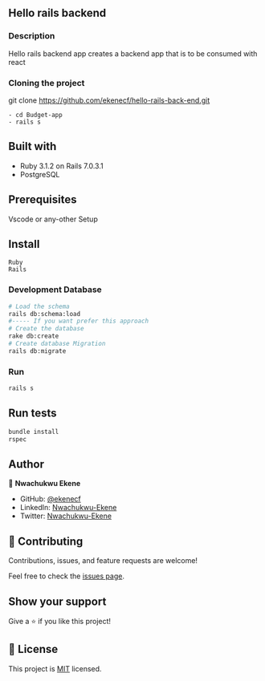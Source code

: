 ## Hello rails backend

### Description 
Hello rails backend app creates a backend app that is to be consumed with react

### Cloning the project

 git clone https://github.com/ekenecf/hello-rails-back-end.git <Your-Build-Directory>
``` 
- cd Budget-app
- rails s
```

## Built with
- Ruby 3.1.2 on Rails 7.0.3.1
- PostgreSQL

## Prerequisites

Vscode or any-other
Setup

## Install
    Ruby
    Rails

### Development Database

```sh
# Load the schema
rails db:schema:load
#----- If you want prefer this approach
# Create the database
rake db:create
# Create database Migration
rails db:migrate
```

### Run

```sh
rails s
```

## Run tests
```sh
bundle install
rspec
```

## Author

👤 **Nwachukwu Ekene**

- GitHub: [@ekenecf](https://github.com/ekenecf)
- LinkedIn: [Nwachukwu-Ekene](https://www.linkedin.com/in/nwachukwuekene/)
- Twitter: [Nwachukwu-Ekene](https://www.twitter.com/ekene070)

## 🤝 Contributing

Contributions, issues, and feature requests are welcome!

Feel free to check the [issues page](https://github.com/ekenecf/hello-rails-back-end/issues).

## Show your support

Give a ⭐️ if you like this project!

## 📝 License

This project is [MIT](/LICENSE) licensed.